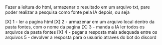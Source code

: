Fazer a leitura do html, armazenar o resultado em um arquivo txt, pare poder realizar a pesquisa como fonte pela IA depois, ou seja

[X] 1 - ler a pagina html
[X] 2 - armazenar em um arquivo local dentro da pasta fontes, com o nome da pagina
[X] 3 - manda a IA ler todos os arquivos da pasta fontes
[X] 4 - pegar a resposta mais adequada entre os arquivos
5 - devolver a resposta para o usuario atraves do bot do discord
